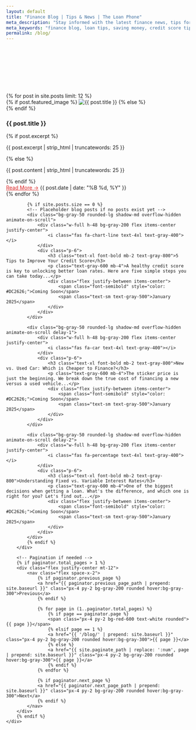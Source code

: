 ```yaml
---
layout: default
title: "Finance Blog | Tips & News | The Loan Phone"
meta_description: "Stay informed with the latest finance news, tips for managing your loans, and insights into the Australian lending market from The Loan Phone blog."
meta_keywords: "finance blog, loan tips, saving money, credit score tips, australian finance news"
permalink: /blog/
---
```


<!-- Blog Index Content -->
<div class="bg-[#fce8e8] transition-colors duration-300">
    <div class="container mx-auto px-6 py-20 text-center">
        <div class="animate-on-scroll">
            <h1 class="text-5xl font-extrabold text-gray-800 mb-4">The Loan Phone <span style="color: #DC2626;">Blog</span></h1>
            <p class="text-xl text-gray-600 max-w-3xl mx-auto">Your source for finance tips, industry news, and guides to help you make smarter financial decisions.</p>
        </div>
    </div>
</div>

<!-- Blog Posts Section -->
<section class="py-20 bg-white transition-colors duration-300">
    <div class="container mx-auto px-6">
        <div class="grid md:grid-cols-2 lg:grid-cols-3 gap-8">
            {% for post in site.posts limit: 12 %}
            <div class="bg-gray-50 rounded-lg shadow-md overflow-hidden animate-on-scroll{% cycle ' delay-1', ' delay-2', '' %}">
                {% if post.featured_image %}
                <img src="{{ site.baseurl }}/assets/images/blog/{{ post.featured_image }}" alt="{{ post.title }}" class="w-full h-48 object-cover">
                {% else %}
                <div class="w-full h-48 bg-gray-200 flex items-center justify-center">
                    <i class="fas fa-{{ post.icon | default: 'newspaper' }} text-4xl text-gray-400"></i>
                </div>
                {% endif %}
                <div class="p-6">
                    <h3 class="text-xl font-bold mb-2 text-gray-800">{{ post.title }}</h3>
                    {% if post.excerpt %}
                    <p class="text-gray-600 mb-4">{{ post.excerpt | strip_html | truncatewords: 25 }}</p>
                    {% else %}
                    <p class="text-gray-600 mb-4">{{ post.content | strip_html | truncatewords: 25 }}</p>
                    {% endif %}
                    <div class="flex justify-between items-center">
                        <a href="{{ site.baseurl }}{{ post.url }}" class="font-semibold hover:underline" style="color: #DC2626;">Read More &rarr;</a>
                        <span class="text-sm text-gray-500">{{ post.date | date: "%B %d, %Y" }}</span>
                    </div>
                </div>
            </div>
            {% endfor %}
            
            {% if site.posts.size == 0 %}
            <!-- Placeholder blog posts if no posts exist yet -->
            <div class="bg-gray-50 rounded-lg shadow-md overflow-hidden animate-on-scroll">
                <div class="w-full h-48 bg-gray-200 flex items-center justify-center">
                    <i class="fas fa-chart-line text-4xl text-gray-400"></i>
                </div>
                <div class="p-6">
                    <h3 class="text-xl font-bold mb-2 text-gray-800">5 Tips to Improve Your Credit Score</h3>
                    <p class="text-gray-600 mb-4">A healthy credit score is key to unlocking better loan rates. Here are five simple steps you can take today...</p>
                    <div class="flex justify-between items-center">
                        <span class="font-semibold" style="color: #DC2626;">Coming Soon</span>
                        <span class="text-sm text-gray-500">January 2025</span>
                    </div>
                </div>
            </div>
            
            <div class="bg-gray-50 rounded-lg shadow-md overflow-hidden animate-on-scroll delay-1">
                <div class="w-full h-48 bg-gray-200 flex items-center justify-center">
                    <i class="fas fa-car text-4xl text-gray-400"></i>
                </div>
                <div class="p-6">
                    <h3 class="text-xl font-bold mb-2 text-gray-800">New vs. Used Car: Which is Cheaper to Finance?</h3>
                    <p class="text-gray-600 mb-4">The sticker price is just the beginning. We break down the true cost of financing a new versus a used vehicle...</p>
                    <div class="flex justify-between items-center">
                        <span class="font-semibold" style="color: #DC2626;">Coming Soon</span>
                        <span class="text-sm text-gray-500">January 2025</span>
                    </div>
                </div>
            </div>
            
            <div class="bg-gray-50 rounded-lg shadow-md overflow-hidden animate-on-scroll delay-2">
                <div class="w-full h-48 bg-gray-200 flex items-center justify-center">
                    <i class="fas fa-percentage text-4xl text-gray-400"></i>
                </div>
                <div class="p-6">
                    <h3 class="text-xl font-bold mb-2 text-gray-800">Understanding Fixed vs. Variable Interest Rates</h3>
                    <p class="text-gray-600 mb-4">One of the biggest decisions when getting a loan. What's the difference, and which one is right for you? Let's find out...</p>
                    <div class="flex justify-between items-center">
                        <span class="font-semibold" style="color: #DC2626;">Coming Soon</span>
                        <span class="text-sm text-gray-500">January 2025</span>
                    </div>
                </div>
            </div>
            {% endif %}
        </div>
        
        <!-- Pagination if needed -->
        {% if paginator.total_pages > 1 %}
        <div class="flex justify-center mt-12">
            <nav class="flex space-x-2">
                {% if paginator.previous_page %}
                <a href="{{ paginator.previous_page_path | prepend: site.baseurl }}" class="px-4 py-2 bg-gray-200 rounded hover:bg-gray-300">Previous</a>
                {% endif %}
                
                {% for page in (1..paginator.total_pages) %}
                    {% if page == paginator.page %}
                    <span class="px-4 py-2 bg-red-600 text-white rounded">{{ page }}</span>
                    {% elsif page == 1 %}
                    <a href="{{ '/blog/' | prepend: site.baseurl }}" class="px-4 py-2 bg-gray-200 rounded hover:bg-gray-300">{{ page }}</a>
                    {% else %}
                    <a href="{{ site.paginate_path | replace: ':num', page | prepend: site.baseurl }}" class="px-4 py-2 bg-gray-200 rounded hover:bg-gray-300">{{ page }}</a>
                    {% endif %}
                {% endfor %}
                
                {% if paginator.next_page %}
                <a href="{{ paginator.next_page_path | prepend: site.baseurl }}" class="px-4 py-2 bg-gray-200 rounded hover:bg-gray-300">Next</a>
                {% endif %}
            </nav>
        </div>
        {% endif %}
    </div>
</section>

<style>
.animate-on-scroll { 
    opacity: 0; 
    transform: translateY(20px); 
    transition: opacity 0.6s ease-out, transform 0.6s ease-out; 
}
.animate-on-scroll.is-visible { 
    opacity: 1; 
    transform: translateY(0); 
}
.delay-1 { transition-delay: 0.1s; } 
.delay-2 { transition-delay: 0.2s; }
</style>

<script>
// Animation on scroll
document.addEventListener('DOMContentLoaded', () => {
    const observer = new IntersectionObserver((entries) => {
        entries.forEach(entry => { 
            if (entry.isIntersecting) { 
                entry.target.classList.add('is-visible'); 
            } 
        });
    }, { threshold: 0.1 });
    
    const elementsToAnimate = document.querySelectorAll('.animate-on-scroll');
    elementsToAnimate.forEach(el => observer.observe(el));
});
</script>
